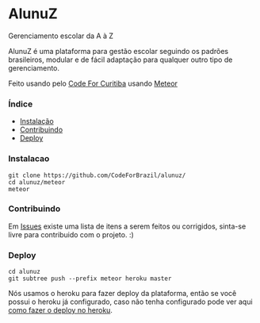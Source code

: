 # AlunuZ

Gerenciamento escolar da A à Z

AlunuZ é uma plataforma para gestão escolar seguindo os padrões brasileiros, modular e de fácil adaptação para qualquer outro tipo de gerenciamento.

Feito usando pelo [Code For Curitiba](http://openbrazil.org) usando [Meteor](http://meteor.com)

### Índice

- [Instalação](#instalacao)
- [Contribuindo](#contribuindo)
- [Deploy](#deploy)

<a name="instalacao"></a>
### Instalacao

```shell
git clone https://github.com/CodeForBrazil/alunuz/
cd alunuz/meteor
meteor
```

<a name="contribuindo"></a>
### Contribuindo

Em [Issues](https://github.com/CodeForBrazil/alunuz/issues) existe uma lista de itens a serem feitos ou corrigidos, sinta-se livre para contribuido com o projeto. :)

<a name="deploy"></a>
### Deploy

```shell
cd alunuz
git subtree push --prefix meteor heroku master
```

Nós usamos o heroku para fazer deploy da plataforma, então se você possui o heroku já configurado, caso não tenha configurado pode ver aqui [como fazer o deploy no heroku](http://blog.nerijunior.com/2015/09/22/meteor-heroku-como-fazer-o-deploy-instalacao/).
